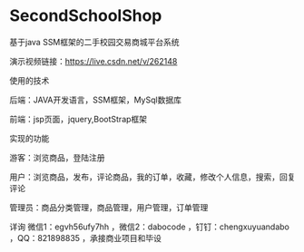 # SecondSchoolShop
基于java SSM框架的二手校园交易商城平台系统

演示视频链接：https://live.csdn.net/v/262148

使用的技术

后端：JAVA开发语言，SSM框架，MySql数据库

前端：jsp页面，jquery,BootStrap框架

实现的功能

游客：浏览商品，登陆注册

用户：浏览商品，发布，评论商品，我的订单，收藏，修改个人信息，搜索，回复评论

管理员：商品分类管理，商品管理，用户管理，订单管理

详询 微信1：egvh56ufy7hh ，微信2：dabocode ，钉钉：chengxuyuandabo ，QQ：821898835 ，承接商业项目和毕设
